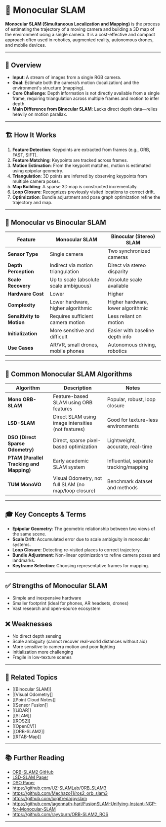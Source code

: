 # 🧭 Monocular SLAM

**Monocular SLAM (Simultaneous Localization and Mapping)** is the process of estimating the trajectory of a moving camera and building a 3D map of the environment using a single camera. It is a cost-effective and compact approach often used in robotics, augmented reality, autonomous drones, and mobile devices.

---

## 🧠 Overview

- **Input**: A stream of images from a single RGB camera.
- **Goal**: Estimate both the camera’s motion (localization) and the environment's structure (mapping).
- **Core Challenge**: Depth information is not directly available from a single frame, requiring triangulation across multiple frames and motion to infer depth.
- **Main Difference from Binocular SLAM**: Lacks direct depth data—relies heavily on motion parallax.

---

## 🏗️ How It Works

1. **Feature Detection**: Keypoints are extracted from frames (e.g., ORB, FAST, SIFT).
2. **Feature Matching**: Keypoints are tracked across frames.
3. **Motion Estimation**: From the keypoint matches, motion is estimated using epipolar geometry.
4. **Triangulation**: 3D points are inferred by observing keypoints from multiple camera poses.
5. **Map Building**: A sparse 3D map is constructed incrementally.
6. **Loop Closure**: Recognizes previously visited locations to correct drift.
7. **Optimization**: Bundle adjustment and pose graph optimization refine the trajectory and map.

---

## 🔁 Monocular vs Binocular SLAM

| Feature                      | Monocular SLAM                      | Binocular (Stereo) SLAM               |
|-----------------------------|-------------------------------------|---------------------------------------|
| **Sensor Type**             | Single camera                        | Two synchronized cameras              |
| **Depth Perception**        | Indirect via motion triangulation   | Direct via stereo disparity           |
| **Scale Recovery**          | Up to scale (absolute scale ambiguous) | Absolute scale available            |
| **Hardware Cost**           | Lower                                | Higher                                |
| **Complexity**              | Lower hardware, higher algorithmic  | Higher hardware, lower algorithmic    |
| **Sensitivity to Motion**   | Requires sufficient camera motion   | Less reliant on motion                |
| **Initialization**          | More sensitive and difficult        | Easier with baseline depth info       |
| **Use Cases**               | AR/VR, small drones, mobile phones  | Autonomous driving, robotics          |

---

## 🧪 Common Monocular SLAM Algorithms

| Algorithm           | Description                                                  | Notes                               |
|---------------------|--------------------------------------------------------------|--------------------------------------|
| **Mono ORB-SLAM**   | Feature-based SLAM using ORB features                        | Popular, robust, loop closure        |
| **LSD-SLAM**        | Direct SLAM using image intensities (not features)           | Good for texture-less environments   |
| **DSO (Direct Sparse Odometry)** | Direct, sparse pixel-based optimization         | Lightweight, accurate, real-time     |
| **PTAM (Parallel Tracking and Mapping)** | Early academic SLAM system            | Influential, separate tracking/mapping |
| **TUM MonoVO**      | Visual Odometry, not full SLAM (no map/loop closure)         | Benchmark dataset and methods        |

---

## 🎓 Key Concepts & Terms

- **Epipolar Geometry**: The geometric relationship between two views of the same scene.
- **Scale Drift**: Accumulated error due to scale ambiguity in monocular systems.
- **Loop Closure**: Detecting re-visited places to correct trajectory.
- **Bundle Adjustment**: Non-linear optimization to refine camera poses and landmarks.
- **Keyframe Selection**: Choosing representative frames for mapping.

---

## ✅ Strengths of Monocular SLAM

- Simple and inexpensive hardware
- Smaller footprint (ideal for phones, AR headsets, drones)
- Vast research and open-source ecosystem

## ❌ Weaknesses

- No direct depth sensing
- Scale ambiguity (cannot recover real-world distances without aid)
- More sensitive to camera motion and poor lighting
- Initialization more challenging
- Fragile in low-texture scenes

---

## 🔗 Related Topics

- [[Binocular SLAM]]
- [[Visual Odometry]]
- [[Point Cloud Notes]]
- [[Sensor Fusion]]
- [[LiDAR]]
- [[SLAM]]
- [[ROS2]]
- [[OpenCV]]
- [[ORB-SLAM2]]
- [[RTAB-Map]]

---

## 📚 Further Reading

- [ORB-SLAM2 GitHub](https://github.com/raulmur/ORB_SLAM2)
- [LSD-SLAM Paper](https://vision.in.tum.de/research/vslam/lsdslam)
- [DSO Paper](https://vision.in.tum.de/research/vslam/dso)
- https://github.com/UZ-SLAMLab/ORB_SLAM3
- https://github.com/Mechazo11/ros2_orb_slam3
- https://github.com/luigifreda/pyslam
- https://github.com/jagennath-hari/FusionSLAM-Unifying-Instant-NGP-for-Monocular-SLAM
- https://github.com/rayvburn/ORB-SLAM2_ROS

---
